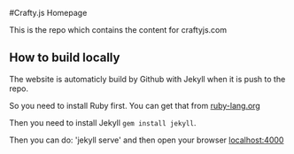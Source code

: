 #Crafty.js Homepage

This is the repo which contains the content for craftyjs.com

## How to build locally

The website is automaticly build by Github with Jekyll when it is push to the repo.

So you need to install Ruby first. You can get that from [ruby-lang.org](https://www.ruby-lang.org/en/)

Then you need to install Jekyll `gem install jekyll`.

Then you can do: 'jekyll serve' and then open your browser [localhost:4000](http://localhost:4000)